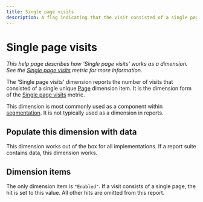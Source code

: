 ```yaml
---
title: Single page visits
description: A flag indicating that the visit consisted of a single page.
---
```


# Single page visits

*This help page describes how 'Single page visits' works as a dimension. See the [Single page visits](../metrics/single-page-visits.md) metric for more information.*

The 'Single page visits' dimension reports the number of visits that consisted of a single unique [Page](page.md) dimension item. It is the dimension form of the [Single page visits](../metrics/single-page-visits.md) metric.

This dimension is most commonly used as a component within [segmentation](../segmentation/seg-home.md). It is not typically used as a dimension in reports.

## Populate this dimension with data

This dimension works out of the box for all implementations. If a report suite contains data, this dimension works.

## Dimension items

The only dimension item is `"Enabled"`. If a visit consists of a single page, the hit is set to this value. All other hits are omitted from this report.
